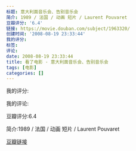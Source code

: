 ```yaml
---
标题: 意大利面音乐会、告别音乐会
简介: 1989 / 法国 / 动画 短片 / Laurent Pouvaret
豆瓣评分: '6.4'
链接: https://movie.douban.com/subject/1963320/
创建时间: '2008-08-19 23:33:44'
我的评分:
标签:
评论:
date: 2008-08-19 23:33:44
title: 看了电影 - 意大利面音乐会、告别音乐会
tags: [电影]
categories: []
---
```


我的评分:

我的评论:

豆瓣评分:6.4

简介:1989 / 法国 / 动画 短片 / Laurent Pouvaret

[豆瓣链接](https://movie.douban.com/subject/1963320/)

